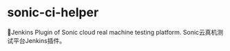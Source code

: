 # sonic-ci-helper
🎉Jenkins Plugin of Sonic cloud real machine testing platform. Sonic云真机测试平台Jenkins插件。
